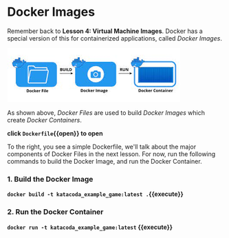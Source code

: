 # Docker Images

Remember back to **Lesson 4: Virtual Machine Images**. Docker has a special
version of this for containerized applications, called _Docker Images_.

![dockerimages](assets/docker-images.jpg)

As shown above, _Docker Files_ are used to build _Docker Images_ which create
_Docker Containers_.

**click `Dockerfile`{{open}} to open**

To the right, you see a simple Dockerfile, we'll talk about the major components of
Docker Files in the next lesson. For now, run the following commands to build the 
Docker Image, and run the Docker Container.

### 1. Build the Docker Image
**`docker build -t katacoda_example_game:latest .`{{execute}}** 

### 2. Run the Docker Container
**`docker run -t katacoda_example_game:latest` {{execute}}**
